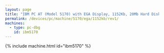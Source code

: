 ```yaml
---
layout: page
title: "IBM PC AT (Model 5170) with EGA Display, 1152Kb, 20Mb Hard Disk"
permalink: /devices/pc/machine/5170/ega/1152kb/rev1/
machines:
  - type: pc-dbg
    id: ibm5170
---
```


{% include machine.html id="ibm5170" %}

